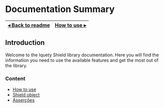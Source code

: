 # Documentation Summary

[◂ Back to readme](../../readme.md) | [How to use ▸](01-how-to-use.md)
-- | --

## Introduction

Welcome to the Iquety Shield library documentation. Here you will find the
information you need to use the available features and get the most out of the
library.

### Content

- [How to use](01-how-to-use.md)
- [Shield object](02-shield.md)
- [Asserções](03-assertions.md)
